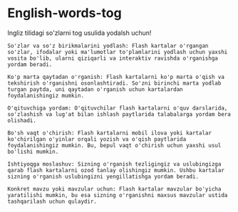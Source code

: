 # English-words-tog

Ingliz tilidagi so'zlarni tog usulida yodalsh uchun!

    So'zlar va so'z birikmalarini yodlash: Flash kartalar o'rgangan so'zlar, ifodalar yoki ma'lumotlar to'plamlarini yodlash uchun yaxshi vosita bo'lib, ularni qiziqarli va interaktiv ravishda o'rganishga yordam beradi.

    Ko'p marta qaytadan o'rganish: Flash kartalarni ko'p marta o'qish va tekshirish o'rganishni osonlashtiradi. So'zni birinchi marta yodlab turgan paytda, uni qaytadan o'rganish uchun kartalardan foydalanishingiz mumkin.

    O'qituvchiga yordam: O'qituvchilar flash kartalarni o'quv darslarida, so'zlashish va lug'at bilan ishlash paytlarida talabalarga yordam bera olishadi.

    Bo'sh vaqt o'chirish: Flash kartalarni mobil ilova yoki kartalar ko'chirilgan o'yinlar orqali yozish va o'qish paytlarida foydalanishingiz mumkin. Bu, bepul vaqt o'chirish uchun yaxshi usul bo'lishi mumkin.

    Ishtiyoqga moslashuv: Sizning o'rganish tezligingiz va uslubingizga qarab flash kartalarni ozod tanlay olishingiz mumkin. Ushbu kartalar sizning o'rganish uslubingizni yengillatishga yordam beradi.

    Konkret mavzu yoki mavzular uchun: Flash kartalar mavzular bo'yicha yaratilishi mumkin, bu esa sizning o'rganishni maxsus mavzular ustida tashqarilash uchun qulaydir.

